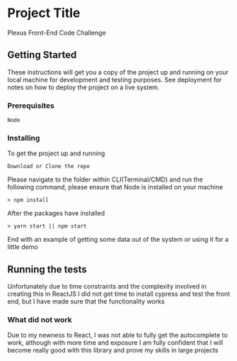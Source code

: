 # Project Title

Plexus Front-End Code Challenge

## Getting Started

These instructions will get you a copy of the project up and running on your local machine for development and testing purposes. See deployment for notes on how to deploy the project on a live system.

### Prerequisites

```
Node 
```

### Installing

To get the project up and running 
```
Download or Clone the repo
```
Please navigate to the folder within CLI(Terminal/CMD) and run the following command, please ensure that Node is installed on your machine 
```
> npm install
```
After the packages have installed
```
> yarn start || npm start
```

End with an example of getting some data out of the system or using it for a little demo

## Running the tests

Unfortunately due to time constraints and the complexity involved in creating this in ReactJS I did not get time to install cypress and test the front end, but I have made sure that the functionality works 

### What did not work
Due to my newness to React, I was not able to fully get the autocomplete to work, although with more time and exposure I am fully confident that I will become really good with this library and prove my skills in large projects
